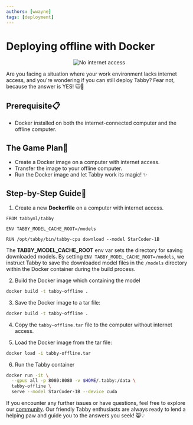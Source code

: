 ```yaml
---
authors: [wwayne]
tags: [deployment]
---
```


# Deploying offline with Docker

<div align="center">

![No internet access](./no-internet.png)

</div>

Are you facing a situation where your work environment lacks internet access, and you're wondering if you can still deploy Tabby? Fear not, because the answer is YES! 🐱📣

## Prerequisite📋

* Docker installed on both the internet-connected computer and the offline computer.

## The Game Plan🚀

* Create a Docker image on a computer with internet access. 
* Transfer the image to your offline computer.
* Run the Docker image and let Tabby work its magic! ✨

## Step-by-Step Guide🐾

1. Create a new **Dockerfile** on a computer with internet access.

```docker
FROM tabbyml/tabby

ENV TABBY_MODEL_CACHE_ROOT=/models

RUN /opt/tabby/bin/tabby-cpu download --model StarCoder-1B
```

The **TABBY_MODEL_CACHE_ROOT** env var sets the directory for saving downloaded models. By setting `ENV TABBY_MODEL_CACHE_ROOT=/models`, we instruct Tabby to save the downloaded model files in the `/models` directory within the Docker container during the build process.

2. Build the Docker image which containing the model

```bash
docker build -t tabby-offline .
```

3. Save the Docker image to a tar file:

```bash
docker build -t tabby-offline .
```

4. Copy the `tabby-offline.tar` file to the computer without internet access.

5. Load the Docker image from the tar file:

```bash
docker load -i tabby-offline.tar
```

6. Run the Tabby container

```bash
docker run -it \
  --gpus all -p 8080:8080 -v $HOME/.tabby:/data \
  tabby-offline \
  serve --model StarCoder-1B --device cuda
```

If you encounter any further issues or have questions, feel free to explore our [community](https://slack.tabbyml.com/). Our friendly Tabby enthusiasts are always ready to lend a helping paw and guide you to the answers you seek! 😸💡
